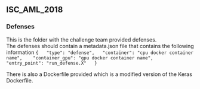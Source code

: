 ## ISC_AML_2018

### Defenses
This is the folder with the challenge team provided defenses.  
The defenses should contain a metadata.json file that contains the following information
`{  
  "type": "defense",  
  "container": "cpu docker container name",   
  "container_gpu": "gpu docker container name",  
  "entry_point": "run_defense.X"  
}` 

There is also a Dockerfile provided which is a modified version of the Keras Dockerfile. 